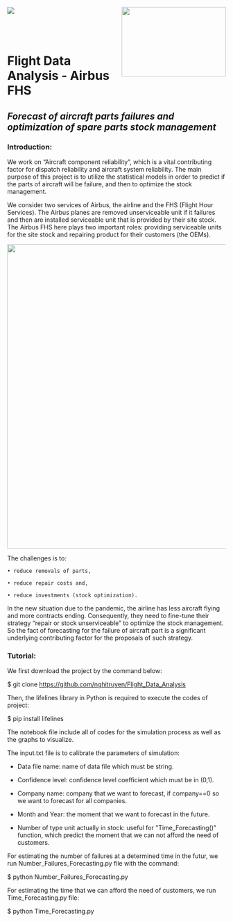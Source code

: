 <img align="left" src="http://www.math.univ-toulouse.fr/~besse/Wikistat/Images/Logo_INSAvilletoulouse-RVB.png"> <img align="right" width="240" height="160" src="https://github.com/nghitruyen/Flight_Data_Analysis/blob/main/images/logo-AirbusFHS.png">
<br />
<br />
<br />
<br />

# Flight Data Analysis - Airbus FHS

## *Forecast of aircraft parts failures and optimization of spare parts stock management*

### Introduction:

We work on “Aircraft component reliability”, which is a vital contributing factor for dispatch reliability and aircraft system reliability. The main purpose of this project is to utilize the statistical models in order to predict if the parts of aircraft will be failure, and then to optimize the stock management.

We consider two services of Airbus, the airline and the FHS (Flight Hour Services). The Airbus planes are removed unserviceable unit if it failures and then are installed serviceable unit that is provided by their site stock. The Airbus FHS here plays two important roles: providing serviceable units for the site stock and repairing product for their customers (the OEMs).

<p align="center">
  <img src="https://github.com/nghitruyen/Flight_Data_Analysis/blob/main/images/AirbusFHS_activities.png" width="700" />
</p>

The challenges is to:

    • reduce removals of parts,
    
    • reduce repair costs and,
    
    • reduce investments (stock optimization).
    
In the new situation due to the pandemic, the airline has less aircraft flying and more contracts ending. Consequently, they need to fine-tune their strategy “repair or stock unserviceable” to optimize the stock management. So the fact of forecasting for the failure of aircraft part is a significant underlying contributing factor for the proposals of such strategy. 

### Tutorial:

We first download the project by the command below:

$ git clone https://github.com/nghitruyen/Flight_Data_Analysis

Then, the lifelines library in Python is required to execute the codes of project:

$ pip install lifelines

The notebook file include all of codes for the simulation process as well as the graphs to visualize.

The input.txt file is to calibrate the parameters of simulation:

- Data file name: name of data file which must be string.

- Confidence level: confidence level coefficient which must be in (0,1).

- Company name: company that we want to forecast, if company==0 so we want to forecast for all companies.

- Month and Year: the moment that we want to forecast in the future.

- Number of type unit actually in stock: useful for "Time_Forecasting()" function, which predict the moment that we can not afford the need of customers.

For estimating the number of failures at a determined time in the futur, we run Number_Failures_Forecasting.py file with the command:

$ python Number_Failures_Forecasting.py

For estimating the time that we can afford the need of customers, we run Time_Forecasting.py file:

$ python Time_Forecasting.py
